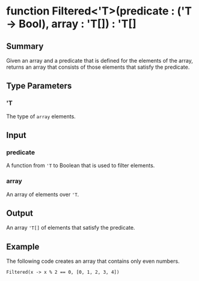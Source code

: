 # function Filtered<'T>(predicate : ('T -> Bool), array : 'T[]) : 'T[]

## Summary
Given an array and a predicate that is defined
for the elements of the array, returns an array that consists of
those elements that satisfy the predicate.

## Type Parameters
### 'T
The type of `array` elements.

## Input
### predicate
A function from `'T` to Boolean that is used to filter elements.
### array
An array of elements over `'T`.

## Output
An array `'T[]` of elements that satisfy the predicate.

## Example
The following code creates an array that contains only even numbers.
```qsharp
Filtered(x -> x % 2 == 0, [0, 1, 2, 3, 4])
```
